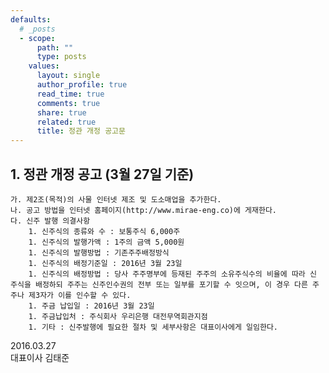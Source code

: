 ```yaml
---
defaults:
  # _posts
  - scope:
      path: ""
      type: posts
    values:
      layout: single
      author_profile: true
      read_time: true
      comments: true
      share: true
      related: true
      title: 정관 개정 공고문
---
```


## 1. 정관 개정 공고 (3월 27일 기준)
    가. 제2조(목적)의 사물 인터넷 제조 및 도소매업을 추가한다.
    나. 공고 방법을 인터넷 홈페이지(http://www.mirae-eng.co)에 게재한다.
    다. 신주 발행 의결사항
        1. 신주식의 종류와 수 : 보통주식 6,000주
        1. 신주식의 발행가액 : 1주의 금액 5,000원
        1. 신주식의 발행방법 : 기존주주배정방식
        1. 신주식의 배정기준일 : 2016년 3월 23일
        1. 신주식의 배정방법 : 당사 주주명부에 등재된 주주의 소유주식수의 비율에 따라 신 주식을 배정하되 주주는 신주인수권의 전부 또는 일부를 포기할 수 잇으며, 이 경우 다른 주주나 제3자가 이를 인수할 수 있다.
        1. 주금 납입일 : 2016년 3월 23일
        1. 주금납입처 : 주식회사 우리은행 대전무역회관지점
        1. 기타 : 신주발행에 필요한 절차 및 세부사항은 대표이사에게 일임한다.

2016.03.27 <br>
대표이사 김태준
